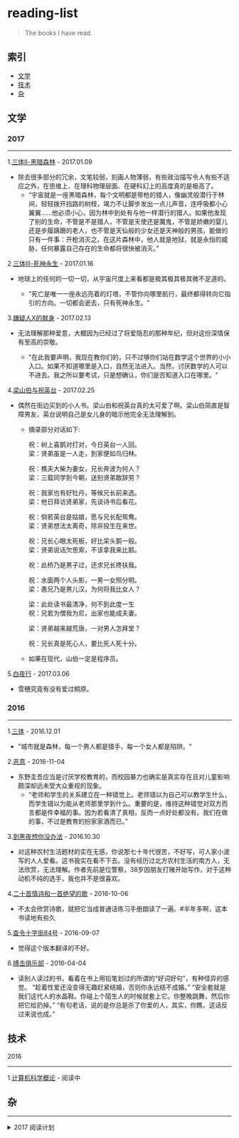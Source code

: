 # reading-list
>
>The books I have read.

## 索引

- [文学](#文学)
- [技术](#技术)
- [杂](#杂)

## 文学

### 2017
<hr>

1.[三体Ⅱ-黑暗森林](https://book.douban.com/subject/3066477/) - 2017.01.09

* 除去很多部分的冗余，文笔较弱，刻画人物薄弱，有些政治描写令人有些不适应之外，在思维上、在理科物理层面、在硬科幻上的高度真的是极高了。
  * “宇宙就是一座黑暗森林，每个文明都是带枪的猎人，像幽灵般潜行于林间，轻轻拨开挡路的树枝，竭力不让脚步发出一点儿声音，连呼吸都小心翼翼……他必须小心，因为林中到处有与他一样潜行的猎人。如果他发现了别的生命，不管是不是猎人，不管是天使还是魔鬼，不管是娇嫩的婴儿还是步履蹒跚的老人，也不管是天仙般的少女还是天神般的男孩，能做的只有一件事：开枪消灭之。在这片森林中，他人就是地狱，就是永恒的威胁，任何暴露自己存在的生命都将很快被消灭。”

2.[三体Ⅲ-死神永生](https://book.douban.com/subject/5363767/) - 2017.01.16

* 地球上的任何的一切一切，从宇宙尺度上来看都是极其极其极其微不足道的。

  * "死亡是唯一一座永远亮着的灯塔，不管你向哪里航行，最终都得转向它指引的方向。一切都会逝去，只有死神永生。"

3.[嫌疑人X的献身](https://book.douban.com/subject/25924253/) - 2017.02.13

* 无法理解那种爱意，大概因为已经过了将爱隐忍的那种年纪，但对这份深情保有至高的崇敬。
  
  * "在此我要声明，我现在教你们的，只不过够你们站在数学这个世界的小小入口。如果不知道哪里是入口，自然无法进入。当然，讨厌数学的人可以不进去。我之所以要考试，只是想确认，你们是否知道入口在哪里。"

4.[梁山伯与祝英台](https://book.douban.com/subject/2132216/) - 2017.02.25

* 偶然在街边买到的小人书。梁山伯和祝英台真的太可爱了啊。梁山伯简直是智障男友，英台说明自己是女儿身的暗示他完全无法理解到。
  * 摘录部分对话如下:
    >
      祝：树上喜鹊对打对，今日英台一人回。
      <br/>
      梁：贤弟虽是一人走，到家便如鸟归林。
    >
      祝：樵夫大柴为妻女，兄长奔波为何人？
      <br/>
      梁：三载同学到今朝，送别贤弟敢辞劳？
    >
      祝：我家也有好牡丹，等候兄长前来选。
      <br/>
      梁：他日拜访贤弟家，先谈诗书后看花。
    >
      祝：倘若英台是姑娘，愿与兄长配鸳鸯。
      <br/>
      梁：贤弟想法太离奇，除非投生在来世。
    >
      祝：兄长心眼太死板，好比呆头鹅一般。
      <br/>
      梁：贤弟说话欠思索，不该拿我来比鹅。
    >
      祝：此桥乃是男子过，还求兄长搀扶我。
    >
      祝：水面两个人头影，一男一女照分明。
      <br/>
      梁：愚兄乃是男儿汉，为何将我比女人？
    >
      梁：此处读书最清净，何不到此度一生
      <br/>
      祝：兄若为僧我为尼，出家也能成夫妻。
    >
      梁：贤弟越来越荒唐，一对男人怎拜堂？
    >
      祝：兄长真是死心人，要比死人死十分。

  * 如果在现代，山伯一定是程序员。

5.[白夜行](https://book.douban.com/subject/10554308/) - 2017.03.06

* 雪穗究竟有没有爱过桐原。

### 2016
<hr>

1.[三体](https://book.douban.com/subject/2567698/) - 2016.12.01

* "城市就是森林，每一个男人都是猎手，每一个女人都是陷阱。" 

2.[恶意](https://book.douban.com/subject/10554309/) - 2016-11-04

* 东野圭吾应当是讨厌学校教育的，而校园暴力也确实是真实存在且对儿童影响颇深却远未受大众重视的现象。
  * “老师和学生的关系建立在一种错觉上。老师错以为自己可以教学生什么，而学生错以为能从老师那里学到什么。重要的是，维持这种错觉对双方而言都是件幸福的事。因为若看清了真相，反而一点好处都没有。我们在做的事，不过是教育的扮家家酒而已。”

3.[到黑夜想你没办法](https://book.douban.com/subject/19929524/) - 2016.10.30

* 对这种农村生活题材的实在无感，你说那七十年代很苦，不好写，可人家小波写的人人爱看。这书我实在看不下去。没有经历过北方农村生活的南方人，无法欣赏，无法理解。作者先前是位警察，38岁因朋友打赌开始写作，对于这种动机不纯的选手，我也并不是很喜欢。

4.[二十首情诗和一首绝望的歌](https://book.douban.com/subject/25858680/) - 2016-10-06

* 不太会欣赏诗歌，就把它当成普通话练习手册朗读了一遍。#半年多啊，这本书读地有些久

5.[查令十字街84号](https://book.douban.com/subject/26768309/) - 2016-09-07

* 觉得这个版本翻译的不好。

6.[搏击俱乐部](https://book.douban.com/subject/3821057/) - 2016-04-04

* 读别人读过的书，看着在书上用铅笔划过的所谓的“好词好句”，有种怪异的感觉。 “趁着性爱还没变得无趣赶紧结婚，否则你永远结不成婚。” “安全套就是我们这代人的水晶鞋。你碰上个陌生人的时候就套上它。你整晚跳舞，然后你把它给扔掉。” “有句老话，说的是你总是杀了你爱的人，其实，你瞧，这话反过来说也成。”

## 技术

2016
<hr>

1.[计算机科学概论](https://book.douban.com/subject/1435554/) - 阅读中

## 杂


<hr>

<details>
<summary>2017 阅读计划</summary>

* 16年读的实在太少。
* 计划今年阅读至少30本。
* 列一些书单，想到再补充。
  * 《三体》二三册
  * 《失乐园》 —— 渡边淳一
  * 《嫌疑人X的献身》 —— 东野圭吾
  * 《解忧杂货店》 —— 东野圭吾
  * 《查泰莱夫人的情人》 —— D·H·劳伦斯
  * 《自深深处》 —— 奥斯卡·王尔德
  * 《莎乐美》 —— 奥斯卡·王尔德
  * 《计算机科学概论》
  * …

</details>
